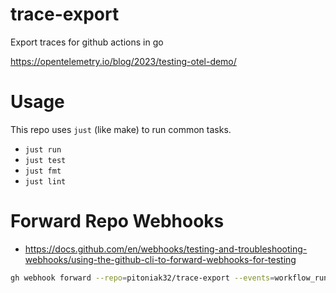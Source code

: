 # trace-export

Export traces for github actions in go



https://opentelemetry.io/blog/2023/testing-otel-demo/

# Usage

This repo uses `just` (like make) to run common tasks.
- `just run`
- `just test`
- `just fmt`
- `just lint`

# Forward Repo Webhooks

- https://docs.github.com/en/webhooks/testing-and-troubleshooting-webhooks/using-the-github-cli-to-forward-webhooks-for-testing

```bash
gh webhook forward --repo=pitoniak32/trace-export --events=workflow_run --url=http://localhost:8080/webhook
```